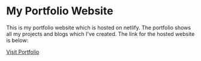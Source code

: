 # My Portfolio Website

This is my portfolio website which is hosted on netlify. The portfolio shows all my projects and blogs which I've created. The link for the hosted website is below:

[Visit Portfolio](https://diresh.netlify.app/)